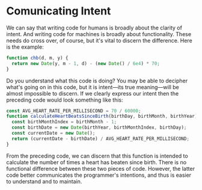 # Comunicating Intent

We can say that writing code for humans is broadly about the clarity of intent. And writing
code for machines is broadly about functionality. These needs do cross over, of course, but
it's vital to discern the difference. Here is the example:

```javascript
function chb(d, m, y) {
  return new Date(y, m - 1, d) - (new Date() / 6e4) * 70;
}
```

Do you understand what this code is doing? You may be able to decipher what's going on
in this code, but it is intent—its true meaning—will be almost impossible to discern.
If we clearly express our intent then the preceding code would look something like this:

```javascript
const AVG_HEART_RATE_PER_MILLISECOND = 70 / 60000;
function calculateHeartBeatsSinceBirth(birthDay, birthMonth, birthYear) {
  const birthMonthIndex = birthMonth - 1;
  const birthDate = new Date(birthYear, birthMonthIndex, birthDay);
  const currentDate = new Date();
  return (currentDate - birthDate) / AVG_HEART_RATE_PER_MILLISECOND;
}
```

From the preceding code, we can discern that this function is intended to calculate the
number of times a heart has beaten since birth. There is no functional difference between
these two pieces of code. However, the latter code better communicates the programmer's
intentions, and thus is easier to understand and to maintain.
